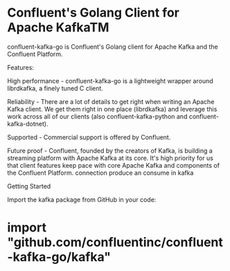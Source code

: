 # Confluent's Golang Client for Apache KafkaTM
confluent-kafka-go is Confluent's Golang client for Apache Kafka and the Confluent Platform.

Features:

High performance - confluent-kafka-go is a lightweight wrapper around librdkafka, a finely tuned C client.

Reliability - There are a lot of details to get right when writing an Apache Kafka client. We get them right in one place (librdkafka) and leverage this work across all of our clients (also confluent-kafka-python and confluent-kafka-dotnet).

Supported - Commercial support is offered by Confluent.

Future proof - Confluent, founded by the creators of Kafka, is building a streaming platform with Apache Kafka at its core. It's high priority for us that client features keep pace with core Apache Kafka and components of the Confluent Platform.
connection produce an consume in kafka

Getting Started

Import the kafka package from GitHub in your code:

# import "github.com/confluentinc/confluent-kafka-go/kafka"
